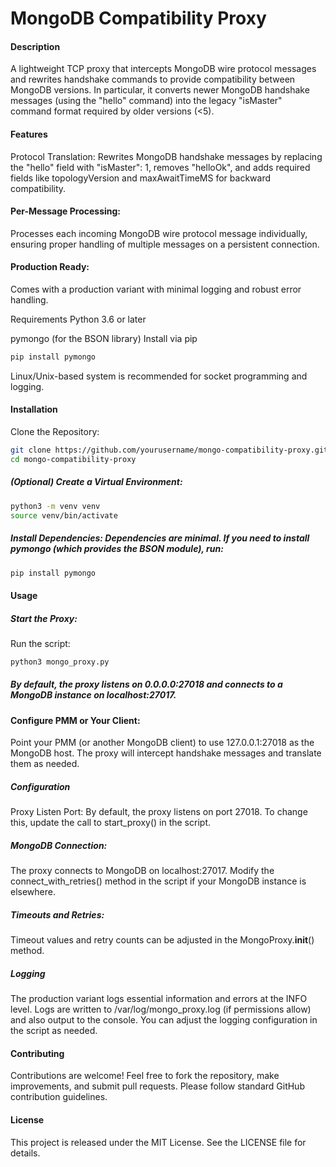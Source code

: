 # MongoDB Compatibility Proxy
#### Description
A lightweight TCP proxy that intercepts MongoDB wire protocol messages and rewrites handshake commands to provide compatibility between MongoDB versions. In particular, it converts newer MongoDB handshake messages (using the "hello" command) into the legacy "isMaster" command format required by older versions (<5).

#### Features
Protocol Translation:
Rewrites MongoDB handshake messages by replacing the "hello" field with "isMaster": 1, removes "helloOk", and adds required fields like topologyVersion and maxAwaitTimeMS for backward compatibility.

#### Per-Message Processing:
Processes each incoming MongoDB wire protocol message individually, ensuring proper handling of multiple messages on a persistent connection.

#### Production Ready:
Comes with a production variant with minimal logging and robust error handling.

Requirements
Python 3.6 or later

pymongo (for the BSON library)
Install via pip

```bash
pip install pymongo
```
Linux/Unix-based system is recommended for socket programming and logging.

#### Installation
Clone the Repository:

```bash
git clone https://github.com/yourusername/mongo-compatibility-proxy.git
cd mongo-compatibility-proxy
```
##### (Optional) Create a Virtual Environment:

```bash
python3 -m venv venv
source venv/bin/activate
```

##### Install Dependencies: Dependencies are minimal. If you need to install pymongo (which provides the BSON module), run:

```bash
pip install pymongo
```

#### Usage
##### Start the Proxy:
Run the script:
```bash
python3 mongo_proxy.py
```
##### By default, the proxy listens on 0.0.0.0:27018 and connects to a MongoDB instance on localhost:27017.

#### Configure PMM or Your Client:

Point your PMM (or another MongoDB client) to use 127.0.0.1:27018 as the MongoDB host. The proxy will intercept handshake messages and translate them as needed.

##### Configuration
Proxy Listen Port:
By default, the proxy listens on port 27018. To change this, update the call to start_proxy() in the script.

##### MongoDB Connection:
The proxy connects to MongoDB on localhost:27017. Modify the connect_with_retries() method in the script if your MongoDB instance is elsewhere.

##### Timeouts and Retries:
Timeout values and retry counts can be adjusted in the MongoProxy.__init__() method.

##### Logging
The production variant logs essential information and errors at the INFO level. Logs are written to /var/log/mongo_proxy.log (if permissions allow) and also output to the console. You can adjust the logging configuration in the script as needed.

#### Contributing
Contributions are welcome! Feel free to fork the repository, make improvements, and submit pull requests. Please follow standard GitHub contribution guidelines.

#### License
This project is released under the MIT License. See the LICENSE file for details.
